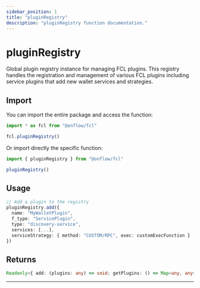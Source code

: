```yaml
---
sidebar_position: 1
title: "pluginRegistry"
description: "pluginRegistry function documentation."
---
```


<!-- THIS DOCUMENT IS AUTO-GENERATED FROM [onflow/fcl/../fcl-core/src/current-user/exec-service/plugins.ts](https://github.com/onflow/fcl-js/tree/master/packages/fcl/../fcl-core/src/current-user/exec-service/plugins.ts). DO NOT EDIT MANUALLY -->

# pluginRegistry

Global plugin registry instance for managing FCL plugins. This registry handles
the registration and management of various FCL plugins including service plugins that add
new wallet services and strategies.

## Import

You can import the entire package and access the function:

```typescript
import * as fcl from "@onflow/fcl"

fcl.pluginRegistry()
```

Or import directly the specific function:

```typescript
import { pluginRegistry } from "@onflow/fcl"

pluginRegistry()
```

## Usage

```typescript
// Add a plugin to the registry
pluginRegistry.add({
  name: "MyWalletPlugin",
  f_type: "ServicePlugin",
  type: "discovery-service",
  services: [...],
  serviceStrategy: { method: "CUSTOM/RPC", exec: customExecFunction }
})
```


## Returns

```typescript
Readonly<{ add: (plugins: any) => void; getPlugins: () => Map<any, any>; }>
```


---